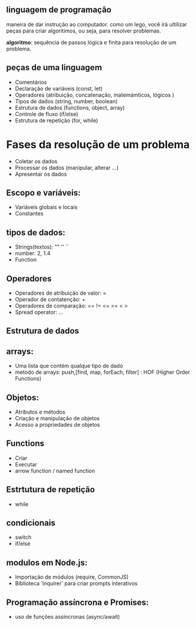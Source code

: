 
## linguagem de programação 

maneira de dar instrução ao computador.
como um lego, você irá ultílizar peças para criar algoritimos, ou seja, para resolver problemas.

**algoritmo**: sequência de passos lógica e finita para resolução de um problema.


## peças de uma linguagem 

- Comentários
- Declaração de variáveis (const, let)
- Operadores (atribuição, concatenação, matemámticos, lógicos )
- Tipos de dados (string, number, boolean)
- Estrutura de dados (functions, object, array)
- Controle de fluxo (if/else)
- Estrutura de repetição (for, while)

# Fases da resolução de um problema 

- Coletar os dados 
- Processar os dados (manipular, alterar ...)
- Apresentar os dados

## Escopo e variáveis:

- Variáveis globais e locais
- Constantes

## tipos de dados:

- Strings(textos): "" '' ``
- number: 2, 1.4 
- Function

## Operadores

- Operadores de atribuição de valor: =
- Operador de contatenção: +
- Operadores de comparação: == != <= >= < >
- Spread operator: ...
 
## Estrutura de dados 

## arrays:

- Uma lista que contém qualque tipo de dado 
- metodo de arrays: push,[find, map, forEach, filter] : HOF (Higher Order Functions)

## Objetos:

- Atributos e métodos 
- Criação e manipulação de objetos 
- Acesso a propriedades de objetos

## Functions 

- Criar
- Executar
- arrow function / named function

## Estrtutura de repetição 

- while

## condicionais

- switch
- if/else

## modulos em Node.js:

- Importação de módulos (require, CommonJS)
- Bíblioteca 'inquirer' para criar prompts ínterativos

## Programação assíncrona e Promises:

- uso de funções assíncronas (async/await)